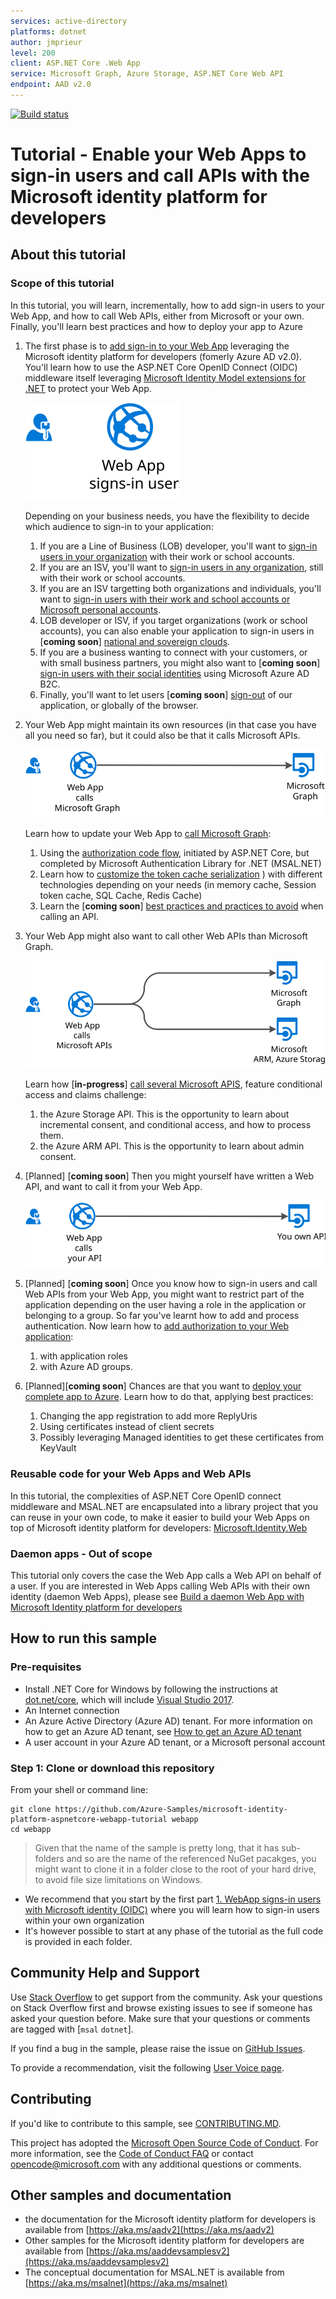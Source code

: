 ```yaml
---
services: active-directory
platforms: dotnet
author: jmprieur
level: 200
client: ASP.NET Core .Web App
service: Microsoft Graph, Azure Storage, ASP.NET Core Web API
endpoint: AAD v2.0
---
```

[![Build status](https://identitydivision.visualstudio.com/IDDP/_apis/build/status/AAD%20Samples/.NET%20client%20samples/ASP.NET%20Core%20Web%20App%20tutorial)](https://identitydivision.visualstudio.com/IDDP/_build/latest?definitionId=819)

# Tutorial - Enable your Web Apps to sign-in users and call APIs with the Microsoft identity platform for developers

## About this tutorial

### Scope of this tutorial

In this tutorial, you will learn, incrementally, how to add sign-in users to your Web App, and how to call Web APIs, either from Microsoft or your own. Finally, you'll learn best practices and how to deploy your app to Azure

1. The first phase is to [add sign-in to your Web App](1-WebApp-OIDC) leveraging the Microsoft identity platform for developers (fomerly Azure AD v2.0). You'll learn how to use  the ASP.NET Core OpenID Connect (OIDC) middleware itself leveraging [Microsoft Identity Model extensions for .NET](https://github.com/AzureAD/azure-activedirectory-identitymodel-extensions-for-dotnet/wiki) to protect your Web App.

   ![Web apps signs-in users](./ReadmeFiles/Web-app-signs-in-users.svg)

   Depending on your business needs, you have the flexibility to decide which audience to sign-in to your application:
   1. If you are a Line of Business (LOB) developer, you'll want to [sign-in users in your organization](./1-WebApp-OIDC/1-1-MyOrg) with their work or school accounts.
   1. If you are an ISV, you'll want to [sign-in users in any organization](./1-WebApp-OIDC/1-2-AnyOrg), still  with their work or school accounts.
   1. If you are an ISV targetting both organizations and individuals, you'll want to [sign-in users with their work and school accounts or Microsoft personal accounts](./1-WebApp-OIDC/1-3-AnyOrgOrPersonal).
   1. LOB developer or ISV, if you target organizations (work or school accounts), you can also enable your application to sign-in users in [**coming soon**]  [national and sovereign clouds](./1-WebApp-OIDC/1-4-Sovereign).
   1. If you are a business wanting to connect with your customers, or with small business partners, you might also want to [**coming soon**]  [sign-in users with their social identities](./1-WebApp-OIDC/1-5-B2C) using Microsoft Azure AD B2C.
   1. Finally, you'll want to let users [**coming soon**] [sign-out](./1-WebApp-OIDC/1-6-SignOut) of our application, or globally of the browser.

2. Your Web App might maintain its own resources (in that case you have all you need so far), but it could also be that it calls Microsoft APIs.

   ![Web apps calls Microsoft Graph](./ReadmeFiles/Web-app-calls-Microsoft-Graph.svg)

   Learn how to update your Web App to [call Microsoft Graph](2-WebApp-graph-user):

   1. Using the [authorization code flow](2-WebApp-graph-user/2-1-Call-MSGraph), initiated by ASP.NET Core, but completed by Microsoft Authentication Library for .NET (MSAL.NET)
   2. Learn how to [customize the token cache serialization](2-WebApp-graph-user/2-2-TokenCache)
) with different technologies depending on your needs (in memory cache, Session token cache, SQL Cache, Redis Cache)
   3. Learn the [**coming soon**]  [best practices and practices to avoid](./2-WebApp-graph-user/2-3-Best-Practices) when calling an API.

3. Your Web App might also want to call other Web APIs than Microsoft Graph.

   ![Web apps calls Microsoft APIs](./ReadmeFiles/web-app-calls-microsoft-apis.svg)

   Learn how  [**in-progress**]  [call several Microsoft APIS](./3-WebApp-multi-APIs), feature conditional access and claims challenge:

   1. the Azure Storage API. This is the opportunity to learn about incremental consent, and conditional access, and how to process them.
   2. the Azure ARM API. This is the opportunity to learn about admin consent.

4. [Planned] [**coming soon**]  Then you might yourself have written a Web API, and want to call it from your Web App.

   ![Web apps calls Microsoft APIs](./ReadmeFiles/web-app-calls-your-api.svg)

5. [Planned] [**coming soon**] Once you know how to sign-in users and call Web APIs from your Web App, you might want to restrict part of the application depending on the user having a role in the application or belonging to a group. So far you've learnt how to add and process authentication. Now learn how to [add authorization to your Web application](/5-WebApp-AuthZ-Roles-Groups):

   1. with application roles
   2. with Azure AD groups.

6. [Planned][**coming soon**]  Chances are that you want to [deploy your complete app to Azure](./6-Deploy-to-Azure). Learn how to do that, applying best practices:

   1. Changing the app registration to add more ReplyUris
   2. Using certificates instead of client secrets
   3. Possibly leveraging Managed identities to get these certificates from KeyVault

### Reusable code for your Web Apps and Web APIs

In this tutorial, the complexities of ASP.NET Core OpenID connect middleware and MSAL.NET are encapsulated into a library project that you can reuse in your own code, to make it easier to build your Web Apps on top of Microsoft identity platform for developers: [Microsoft.Identity.Web](Microsoft.Identity.Web)

### Daemon apps  - Out of scope

This tutorial only covers the case the Web App calls a Web API on behalf of a user. If you are interested in Web Apps calling Web APIs with their own identity (daemon Web Apps), please see [Build a daemon Web App with Microsoft Identity platform for developers](https://github.com/Azure-Samples/active-directory-dotnet-daemon-v2)

## How to run this sample

### Pre-requisites

- Install .NET Core for Windows by following the instructions at [dot.net/core](https://dot.net/core), which will include [Visual Studio 2017](https://aka.ms/vsdownload).
- An Internet connection
- An Azure Active Directory (Azure AD) tenant. For more information on how to get an Azure AD tenant, see [How to get an Azure AD tenant](https://azure.microsoft.com/en-us/documentation/articles/active-directory-howto-tenant/)
- A user account in your Azure AD tenant, or a Microsoft personal account

### Step 1:  Clone or download this repository

From your shell or command line:

```Shell
git clone https://github.com/Azure-Samples/microsoft-identity-platform-aspnetcore-webapp-tutorial webapp
cd webapp
```

> Given that the name of the sample is pretty long, that it has sub-folders and so are the name of the referenced NuGet pacakges, you might want to clone it in a folder close to the root of your hard drive, to avoid file size limitations on Windows.

- We recommend that you start by the first part [1. WebApp signs-in users with Microsoft identity (OIDC)](1-WebApp-OIDC) where you will learn how to sign-in users within your own organization
- It's however possible to start at any phase of the tutorial as the full code is provided in each folder.

## Community Help and Support

Use [Stack Overflow](http://stackoverflow.com/questions/tagged/msal) to get support from the community.
Ask your questions on Stack Overflow first and browse existing issues to see if someone has asked your question before.
Make sure that your questions or comments are tagged with [`msal` `dotnet`].

If you find a bug in the sample, please raise the issue on [GitHub Issues](../../issues).

To provide a recommendation, visit the following [User Voice page](https://feedback.azure.com/forums/169401-azure-active-directory).

## Contributing

If you'd like to contribute to this sample, see [CONTRIBUTING.MD](/CONTRIBUTING.md).

This project has adopted the [Microsoft Open Source Code of Conduct](https://opensource.microsoft.com/codeofconduct/). For more information, see the [Code of Conduct FAQ](https://opensource.microsoft.com/codeofconduct/faq/) or contact [opencode@microsoft.com](mailto:opencode@microsoft.com) with any additional questions or comments.

## Other samples and documentation

- the documentation for the Microsoft identity platform for developers is available from [https://aka.ms/aadv2](https://aka.ms/aadv2)
- Other samples for the Microsoft identity platform for developers are available from [https://aka.ms/aaddevsamplesv2](https://aka.ms/aaddevsamplesv2)
- The conceptual documentation for MSAL.NET is available from [https://aka.ms/msalnet](https://aka.ms/msalnet)
